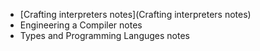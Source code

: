 - [Crafting interpreters notes](Crafting interpreters notes)
- Engineering a Compiler notes
- Types and Programming Languges notes
